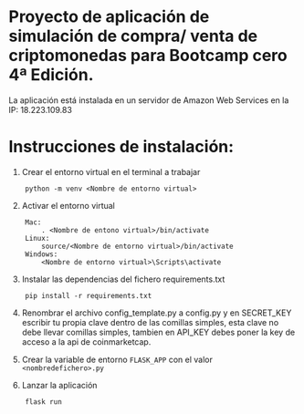 # Proyecto de aplicación de simulación de compra/ venta de criptomonedas para Bootcamp cero 4ª Edición.

La aplicación está instalada en un servidor de Amazon Web Services en la IP: 18.223.109.83

# Instrucciones de instalación:

1. Crear el entorno virtual en el terminal a trabajar
```
    python -m venv <Nombre de entorno virtual>
```

2. Activar el entorno virtual
```
    Mac:
        . <Nombre de entono virtual>/bin/activate
    Linux:
        source/<Nombre de entorno virtual>/bin/activate
    Windows:
        <Nombre de entorno virtual>\Scripts\activate
```
3. Instalar las dependencias del fichero requirements.txt
```
    pip install -r requirements.txt
```
4. Renombrar el archivo config_template.py a config.py y en SECRET_KEY escribir tu propia clave dentro de las comillas simples, esta clave no debe llevar comillas simples, tambien en API_KEY debes poner la key de acceso a la api de coinmarketcap.

5. Crear la variable de entorno `FLASK_APP` con el valor `<nombredefichero>.py`

6. Lanzar la aplicación
```
    flask run
```